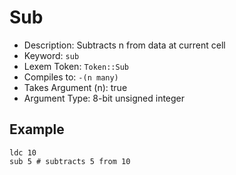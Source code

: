 # Sub
- Description: Subtracts n from data at current cell
- Keyword: `sub`
- Lexem Token: `Token::Sub`
- Compiles to: `-(n many)`
- Takes Argument (n): true
- Argument Type: 8-bit unsigned integer

## Example
```
ldc 10
sub 5 # subtracts 5 from 10
```